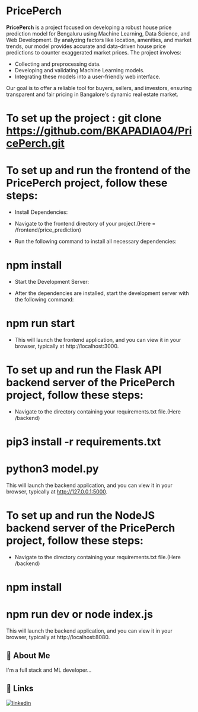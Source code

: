 # PricePerch

**PricePerch** is a project focused on developing a robust house price prediction model for Bengaluru using Machine Learning, Data Science, and Web Development. By analyzing factors like location, amenities, and market trends, our model provides accurate and data-driven house price predictions to counter exaggerated market prices. The project involves:

- Collecting and preprocessing data.
- Developing and validating Machine Learning models.
- Integrating these models into a user-friendly web interface.

Our goal is to offer a reliable tool for buyers, sellers, and investors, ensuring transparent and fair pricing in Bangalore's dynamic real estate market.

# To set up the project : git clone https://github.com/BKAPADIA04/PricePerch.git

# To set up and run the frontend of the PricePerch project, follow these steps:

- Install Dependencies:

- Navigate to the frontend directory of your project.(Here = /frontend/price_prediction)
- Run the following command to install all necessary dependencies:
# npm install

- Start the Development Server:

- After the dependencies are installed, start the development server with the following command:
# npm run start
- This will launch the frontend application, and you can view it in your browser, typically at http://localhost:3000.


# To set up and run the Flask API backend server of the PricePerch project, follow these steps:

- Navigate to the directory containing your requirements.txt file.(Here /backend)
# pip3 install -r requirements.txt
# python3 model.py

This will launch the backend application, and you can view it in your browser, typically at http://127.0.0.1:5000.

# To set up and run the NodeJS backend server of the PricePerch project, follow these steps:
- Navigate to the directory containing your requirements.txt file.(Here /backend)

# npm install
# npm run dev or node index.js

This will launch the backend application, and you can view it in your browser, typically at http://localhost:8080.



## 🚀 About Me
I'm a full stack and ML developer...
 

## 🔗 Links
[![linkedin](https://img.shields.io/badge/linkedin-0A66C2?style=for-the-badge&logo=linkedin&logoColor=white)](https://www.linkedin.com/in/bhavya-kapadia/)

